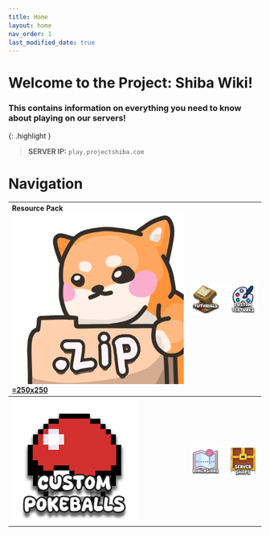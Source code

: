 ```yaml
---
title: Home
layout: home
nav_order: 1
last_modified_date: true
---
```


# Welcome to the Project: Shiba Wiki! 
### This contains information on everything you need to know about playing on our servers!

{: .highlight }
> **SERVER IP:** `play.projectshiba.com`

# Navigation

| Resource Pack[![Image](/images/new_resource_pack_icon.png) =250x250](https://wiki.projectshiba.com/tutorials/resource_pack) | [![Image](/images/tutorials_nav_icon.png)](https://wiki.projectshiba.com/tutorials/tutorials) | [![Image](/images/custom_textures_icon.png)](https://wiki.projectshiba.com/textures/textures) |
|:----------------------------------------------------------------------------------------------------------------------------|:----------------------------------------------------------------------------------------------|:------------------------------------------------------------------------------------------------|
| [![Image](/images/custom_pokeballs_icon.png)](https://wiki.projectshiba.com/pokeballs/pokeballs)                            | [![Image](/images/dimensions_icon.png)](https://wiki.projectshiba.com/dimensions/dimensions)    | [![Image](/images/server_shops_icon.png)](https://wiki.projectshiba.com/server_shops/server_shops)    |